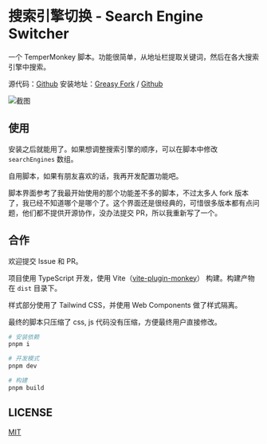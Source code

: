 # 搜索引擎切换 - Search Engine Switcher

一个 TemperMonkey 脚本。功能很简单，从地址栏提取关键词，然后在各大搜索引擎中搜索。

源代码：[Github](https://github.com/IvanLi-CN/TM-Search-Engine-Switcher)
安装地址：[Greasy Fork](https://greasyfork.org/zh-CN/scripts/465246) / [Github](https://github.com/IvanLi-CN/TM-Search-Engine-Switcher/raw/main/dist/tm-search-engine-switch.user.js)

![截图](https://github.com/IvanLi-CN/TM-Search-Engine-Switcher/blob/5cfe15d3726875aa7384609ad9a36a1ebfc7e5f7/docs/asserts/img-1.png?raw=true)

## 使用

安装之后就能用了。如果想调整搜索引擎的顺序，可以在脚本中修改 `searchEngines` 数组。

自用脚本，如果有朋友喜欢的话，我再开发配置功能吧。

脚本界面参考了我最开始使用的那个功能差不多的脚本，不过太多人 fork 版本了，我已经不知道哪个是哪个了。这个界面还是很经典的，可惜很多版本都有点问题，他们都不提供开源协作，没办法提交 PR，所以我重新写了一个。

## 合作

欢迎提交 Issue 和 PR。

项目使用 TypeScript 开发，使用 Vite（[vite-plugin-monkey](https://github.com/lisonge/vite-plugin-monkey)） 构建。构建产物在 `dist` 目录下。

样式部分使用了 Tailwind CSS，并使用  Web Components 做了样式隔离。

最终的脚本只压缩了 css, js 代码没有压缩，方便最终用户直接修改。

```bash
# 安装依赖
pnpm i

# 开发模式
pnpm dev

# 构建
pnpm build
```

## LICENSE

[MIT](./LICENSE)
